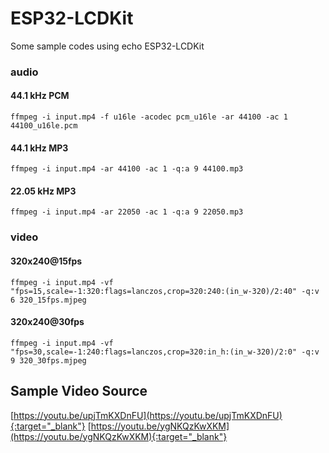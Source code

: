 # ESP32-LCDKit

Some sample codes using echo ESP32-LCDKit

### audio

#### 44.1 kHz PCM

`ffmpeg -i input.mp4 -f u16le -acodec pcm_u16le -ar 44100 -ac 1 44100_u16le.pcm`

#### 44.1 kHz MP3

`ffmpeg -i input.mp4 -ar 44100 -ac 1 -q:a 9 44100.mp3`

#### 22.05 kHz MP3

`ffmpeg -i input.mp4 -ar 22050 -ac 1 -q:a 9 22050.mp3`

### video

#### 320x240@15fps

`ffmpeg -i input.mp4 -vf "fps=15,scale=-1:320:flags=lanczos,crop=320:240:(in_w-320)/2:40" -q:v 6 320_15fps.mjpeg`

#### 320x240@30fps

`ffmpeg -i input.mp4 -vf "fps=30,scale=-1:240:flags=lanczos,crop=320:in_h:(in_w-320)/2:0" -q:v 9 320_30fps.mjpeg`

## Sample Video Source

[https://youtu.be/upjTmKXDnFU](https://youtu.be/upjTmKXDnFU){:target="_blank"}
[https://youtu.be/ygNKQzKwXKM](https://youtu.be/ygNKQzKwXKM){:target="_blank"}